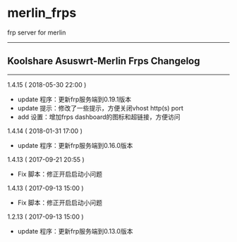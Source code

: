 # merlin_frps

frp server for merlin

---

## Koolshare Asuswrt-Merlin Frps Changelog
---
1.4.15 ( 2018-05-30 22:00 )
 - update 程序：更新frp服务端到0.19.1版本
 - update 提示：修改了一些提示，方便关闭vhost http(s) port
 - add 设置：增加frps dashboard的图标和超链接，方便访问

1.4.14 ( 2018-01-31 17:00 )
  - update    程序：更新frp服务端到0.16.0版本

1.4.13 ( 2017-09-21 20:55 )
  - Fix       脚本：修正开启启动小问题

1.4.13 ( 2017-09-13 15:00 )
  - Fix       脚本：修正开启启动小问题
  
1.2.13 ( 2017-09-13 15:00 )
  - update    程序：更新frp服务端到0.13.0版本